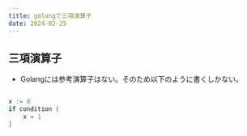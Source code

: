 ```yaml
---
title: golangで三項演算子
date: 2024-02-25
---
```


## 三項演算子

+ Golangには参考演算子はない。そのため以下のように書くしかない。

```go

x := 0
if condition {
    x = 1
}

```
